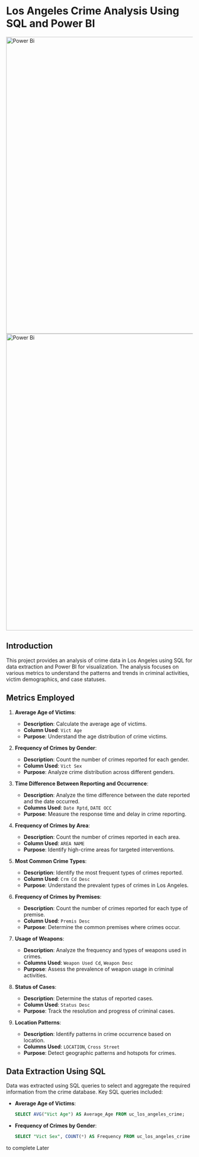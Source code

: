 # Los Angeles Crime Analysis Using SQL and Power BI

<img src="https://github.com/Sendo-A/power_bi_data_analysis_-_visualizations/blob/main/Postgresql-to-Power-Bi-Crime-Data-Analysis/Los_Angeles_Images/Data_Viz_Powerbi.PNG" alt="Power Bi" width="800">

<img src="https://github.com/Sendo-A/power_bi_data_analysis_-_visualizations/blob/main/Postgresql-to-Power-Bi-Crime-Data-Analysis/Los_Angeles_Images/Sql_Query_EDA.PNG" alt="Power Bi" width="800">

## Introduction

This project provides an analysis of crime data in Los Angeles using SQL for data extraction and Power BI for visualization. The analysis focuses on various metrics to understand the patterns and trends in criminal activities, victim demographics, and case statuses.

## Metrics Employed

1. **Average Age of Victims**:
   - **Description**: Calculate the average age of victims.
   - **Column Used**: `Vict Age`
   - **Purpose**: Understand the age distribution of crime victims.

2. **Frequency of Crimes by Gender**:
   - **Description**: Count the number of crimes reported for each gender.
   - **Column Used**: `Vict Sex`
   - **Purpose**: Analyze crime distribution across different genders.

3. **Time Difference Between Reporting and Occurrence**:
   - **Description**: Analyze the time difference between the date reported and the date occurred.
   - **Columns Used**: `Date Rptd`, `DATE OCC`
   - **Purpose**: Measure the response time and delay in crime reporting.

4. **Frequency of Crimes by Area**:
   - **Description**: Count the number of crimes reported in each area.
   - **Column Used**: `AREA NAME`
   - **Purpose**: Identify high-crime areas for targeted interventions.

5. **Most Common Crime Types**:
   - **Description**: Identify the most frequent types of crimes reported.
   - **Column Used**: `Crm Cd Desc`
   - **Purpose**: Understand the prevalent types of crimes in Los Angeles.

6. **Frequency of Crimes by Premises**:
   - **Description**: Count the number of crimes reported for each type of premise.
   - **Column Used**: `Premis Desc`
   - **Purpose**: Determine the common premises where crimes occur.

7. **Usage of Weapons**:
   - **Description**: Analyze the frequency and types of weapons used in crimes.
   - **Columns Used**: `Weapon Used Cd`, `Weapon Desc`
   - **Purpose**: Assess the prevalence of weapon usage in criminal activities.

8. **Status of Cases**:
   - **Description**: Determine the status of reported cases.
   - **Column Used**: `Status Desc`
   - **Purpose**: Track the resolution and progress of criminal cases.

9. **Location Patterns**:
   - **Description**: Identify patterns in crime occurrence based on location.
   - **Columns Used**: `LOCATION`, `Cross Street`
   - **Purpose**: Detect geographic patterns and hotspots for crimes.

## Data Extraction Using SQL

Data was extracted using SQL queries to select and aggregate the required information from the crime database. Key SQL queries included:

- **Average Age of Victims**:
  ```sql
  SELECT AVG("Vict Age") AS Average_Age FROM uc_los_angeles_crime;

- **Frequency of Crimes by Gender**:
  ```sql
  SELECT "Vict Sex", COUNT(*) AS Frequency FROM uc_los_angeles_crime GROUP BY "Vict Sex";

to complete Later

